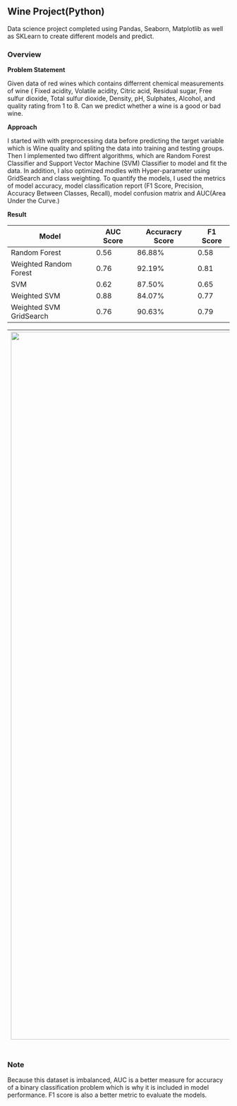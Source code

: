 ## Wine Project(Python)

Data science project completed using Pandas, Seaborn, Matplotlib as well as SKLearn to create different models and predict.

### Overview

**Problem Statement**

Given data of red wines which contains differrent chemical measurements of wine ( Fixed acidity, Volatile acidity, Citric acid,  Residual sugar, Free sulfur dioxide, Total sulfur dioxide, Density, pH, Sulphates, Alcohol, and  quality rating from 1 to 8. Can we predict whether a wine is a good or bad wine. 

**Approach**

I started with with preprocessing data before predicting the target variable which is Wine quality and spliting the data into training and testing groups. Then I implemented two diffrent algorithms, which are Random Forest Classifier and Support Vector Machine (SVM) Classifier to model and fit the data. In addition, I also optimized modles with Hyper-parameter using GridSearch and class weighting. To quantify the models, I used the metrics of model accuracy, model classification report (F1 Score, Precision, Accuracy Between Classes, Recall), model confusion matrix and AUC(Area Under the Curve.)

**Result**

| **Model** | **AUC Score** | **Accuracry Score** | **F1 Score** |
| ----------- | ----------- | ----------- | ----------- |
| Random Forest| 0.56 | 86.88% | 0.58 |
| Weighted Random Forest | 0.76 | 92.19% | 0.81 |
| SVM | 0.62 | 87.50% | 0.65 |
| Weighted SVM | 0.88 | 84.07% | 0.77 |
| Weighted SVM GridSearch | 0.76 | 90.63% | 0.79 |



|<img width="1604" alt="screen shot 2017-08-07 at 12 18 15 pm" src="https://github.com/WiroonB/Wine-Project-Python/blob/main/Images/RandomForest.png?raw=true"> Random Forest |  <img width="1604" alt="screen shot 2017-08-07 at 12 18 15 pm" src="https://github.com/WiroonB/Wine-Project-Python/blob/main/Images/ConfusionMatrix.png?raw=true"> |
|:-------------------------:|:-------------------------:|


### Note

Because this dataset is imbalanced, AUC is a better measure for accuracy of a binary classification problem which is why it is included in model performance.
F1 score is also a better metric to evaluate the models.


